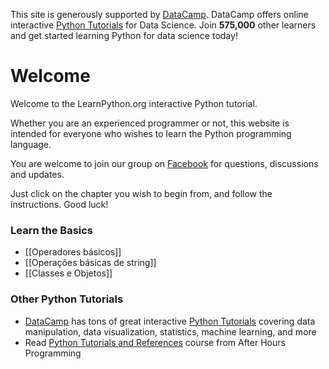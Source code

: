 This site is generously supported by [DataCamp](https://www.datacamp.com/?utm_source=learnpython_com&utm_campaign=learnpython_tutorials). DataCamp offers online interactive [Python Tutorials](https://www.datacamp.com/courses/?utm_source=learnpython_com&utm_campaign=learnpython_tutorials) for Data Science. Join **575,000** other learners and get started learning Python for data science today!

# Welcome

Welcome to the LearnPython.org interactive Python tutorial.

Whether you are an experienced programmer or not, this website is intended for everyone who wishes to learn the Python programming language.<br>

You are welcome to join our group on <a href="http://www.facebook.com/groups/180708015327157/">Facebook</a> for questions, discussions and updates.

Just click on the chapter you wish to begin from, and follow the instructions. Good luck!<br>


### Learn the Basics

- [[Operadores básicos]]
- [[Operações básicas de string]]
- [[Classes e Objetos]]

### Other Python Tutorials

- [DataCamp](https://www.datacamp.com/?utm_source=learnpython_com&utm_campaign=learnpython_tutorials) has tons of great interactive [Python Tutorials](https://www.datacamp.com/courses/?utm_source=learnpython_com&utm_campaign=learnpython_tutorials) covering data manipulation, data visualization, statistics, machine learning, and more
- Read [Python Tutorials and References](http://www.afterhoursprogramming.com/index.php?article=181) course from After Hours Programming
